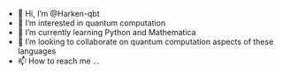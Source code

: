 - 👋 Hi, I’m @Harken-qbt
- 👀 I’m interested in quantum computation
- 🌱 I’m currently learning Python and Mathematica
- 💞️ I’m looking to collaborate on quantum computation aspects of these languages
- 📫 How to reach me ...

<!---
Harken-qbt/Harken-qbt is a ✨ special ✨ repository because its `README.md` (this file) appears on your GitHub profile.
You can click the Preview link to take a look at your changes.
--->
